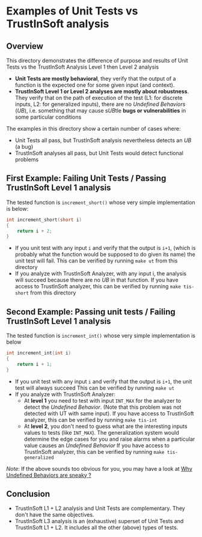 # Examples of Unit Tests vs TrustInSoft analysis

## Overview

This directory demonstrates the difference of purpose and results of Unit Tests vs
the TrustInSoft Analysis Level 1 then Level 2 analysis

- **Unit Tests are mostly behavioral**, they verify that the output of a function is the
expected one for some given input (and context).
- **TrustInSoft Level 1 or Level 2 analyses are mostly about robustness**. They verify that
on the path of execution of the test (L1: for discrete inputs, L2: for generalized inputs), there are no *Undefined Behaviors* (*UB*), i.e. something that may cause s*UB*tle **bugs or vulnerabilities** in some particular conditions

The examples in this directory show a certain number of cases where:
- Unit Tests all pass, but TrustInSoft analysis nevertheless detects an *UB* (a bug)
- TrustInSoft analyses all pass, but Unit Tests would detect functional problems

## First Example: Failing Unit Tests / Passing TrustInSoft Level 1 analysis 

The tested function is `increment_short()` whose very simple implementation is below:
```c
int increment_short(short i)
{
    return i + 2;
}
```
- If you unit test with any input `i` and verify that the output is `i+1`, (which is probably what the function would be supposed to do given its name) the unit test will fail.
This can be verified by running `make ut` from this directory
- If you analyze with TrustInSoft Analyzer, with any input i, the analysis will succeed because there are no *UB* in that function.
If you have access to TrustInSoft analyzer, this can be verified by running `make tis-short` from this directory

## Second Example: Passing unit tests / Failing TrustInSoft Level 1 analysis

The tested function is `increment_int()` whose very simple implementation is below
```c
int increment_int(int i)
{
    return i + 1;
}
```
- If you unit test with any input `i` and verify that the output is `i+1`, the unit test will always succeed
This can be verified by running `make ut`
- If you analyze with TrustInSoft Analyzer:
  - At **level 1** you need to test with input `INT_MAX` for the analyzer to detect the *Undefined Behavior*. (Note that this problem was not detected with UT with same input).
  If you have access to TrustInSoft analyzer, this can be verified by running `make tis-int`
  - At **level 2**, you don't need to guess what are the interesting inputs values to tests (like `INT_MAX`). The generalization system would determine the edge cases for you and raise alarms when a particular value causes an *Undefined Behavior*
  If you have access to TrustInSoft analyzer, this can be verified by running `make tis-generalized`

*Note*: If the above sounds too obvious for you, you may have a look at [Why Undefined Behaviors are sneaky ?](../sneaky-UBs/README.md)

## Conclusion

- TrustInSoft L1 + L2 analysis and Unit Tests are complementary. They don't have the same objectives.
- TrustInSoft L3 analysis is an (exhaustive) superset of Unit Tests and TrustInSoft L1 + L2. It includes all the other (above) types of tests.
